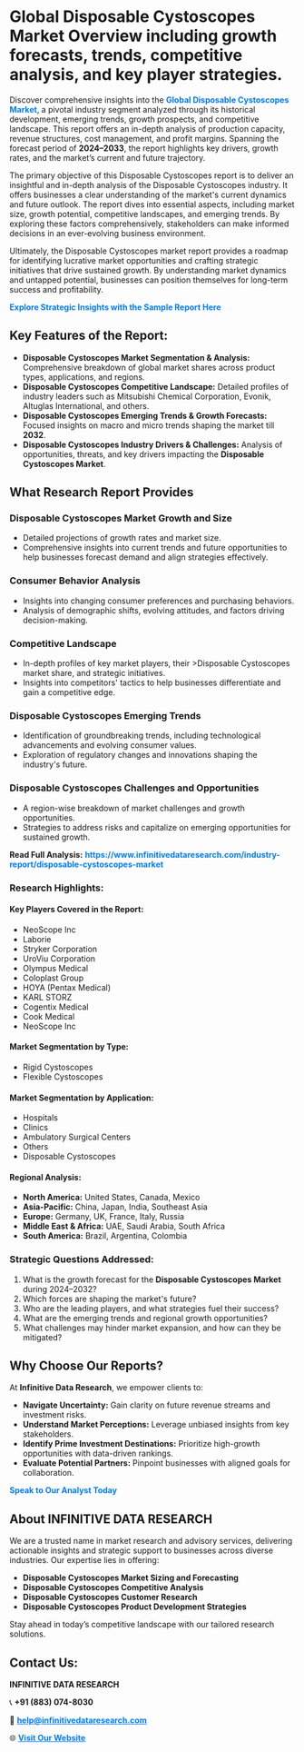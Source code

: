 <h1>Global Disposable Cystoscopes Market Overview including growth forecasts, trends, competitive analysis, and key player strategies.</h1>
<p>
Discover comprehensive insights into the 
<a href="https://www.infinitivedataresearch.com/industry-report/disposable-cystoscopes-market" rel="dofollow" style="color: #007BFF; text-decoration: none;"><strong>Global Disposable Cystoscopes Market</strong></a>, a pivotal industry segment analyzed through its historical development, emerging trends, growth prospects, and competitive landscape. This report offers an in-depth analysis of production capacity, revenue structures, cost management, and profit margins. Spanning the forecast period of <strong>2024–2033</strong>, the report highlights key drivers, growth rates, and the market’s current and future trajectory.
</p>
<p>
The primary objective of this Disposable Cystoscopes report is to deliver an insightful and in-depth analysis of the Disposable Cystoscopes industry. It offers businesses a clear understanding of the market's current dynamics and future outlook. The report dives into essential aspects, including market size, growth potential, competitive landscapes, and emerging trends. By exploring these factors comprehensively, stakeholders can make informed decisions in an ever-evolving business environment.
</p>
<p>
Ultimately, the Disposable Cystoscopes market report provides a roadmap for identifying lucrative market opportunities and crafting strategic initiatives that drive sustained growth. By understanding market dynamics and untapped potential, businesses can position themselves for long-term success and profitability.
</p>
<p>
<a href="https://www.infinitivedataresearch.com/request-sample/reportId=110566" style="color: #007BFF; text-decoration: none;"><strong>Explore Strategic Insights with the Sample Report Here</strong></a>
</p>

<h2>Key Features of the Report:</h2>
<ul>
<li><strong>Disposable Cystoscopes Market Segmentation & Analysis:</strong> Comprehensive breakdown of global market shares across product types, applications, and regions.</li>
<li><strong>Disposable Cystoscopes Competitive Landscape:</strong> Detailed profiles of industry leaders such as Mitsubishi Chemical Corporation, Evonik, Altuglas International, and others.</li>
<li><strong>Disposable Cystoscopes Emerging Trends & Growth Forecasts:</strong> Focused insights on macro and micro trends shaping the market till <strong>2032</strong>.</li>
<li><strong>Disposable Cystoscopes Industry Drivers & Challenges:</strong> Analysis of opportunities, threats, and key drivers impacting the <strong>Disposable Cystoscopes Market</strong>.</li>
</ul>

<h2>What Research Report Provides</h2>
<h3>Disposable Cystoscopes Market Growth and Size</h3>
<ul>
<li>Detailed projections of growth rates and market size.</li>
<li>Comprehensive insights into current trends and future opportunities to help businesses forecast demand and align strategies effectively.</li>
</ul>

<h3>Consumer Behavior Analysis</h3>
<ul>
<li>Insights into changing consumer preferences and purchasing behaviors.</li>
<li>Analysis of demographic shifts, evolving attitudes, and factors driving decision-making.</li>
</ul>

<h3>Competitive Landscape</h3>
<ul>
<li>In-depth profiles of key market players, their >Disposable Cystoscopes market share, and strategic initiatives.</li>
<li>Insights into competitors' tactics to help businesses differentiate and gain a competitive edge.</li>
</ul>

<h3>Disposable Cystoscopes Emerging Trends</h3>
<ul>
<li>Identification of groundbreaking trends, including technological advancements and evolving consumer values.</li>
<li>Exploration of regulatory changes and innovations shaping the industry's future.</li>
</ul>

<h3>Disposable Cystoscopes Challenges and Opportunities</h3>
<ul>
<li>A region-wise breakdown of market challenges and growth opportunities.</li>
<li>Strategies to address risks and capitalize on emerging opportunities for sustained growth.</li>
</ul>
<p><strong>Read Full Analysis:</strong> <a href="https://www.infinitivedataresearch.com/industry-report/disposable-cystoscopes-market" rel="dofollow" style="color: #007BFF; text-decoration: none;"><strong>https://www.infinitivedataresearch.com/industry-report/disposable-cystoscopes-market</strong></a></p>
<h3>Research Highlights:</h3>
<h4>Key Players Covered in the Report:</h4>
<ul><li>NeoScope Inc</li><li>Laborie</li><li>Stryker Corporation</li><li>UroViu Corporation</li><li>Olympus Medical</li><li>Coloplast Group</li><li>HOYA (Pentax Medical)</li><li>KARL STORZ</li><li>Cogentix Medical</li><li>Cook Medical</li><li>NeoScope Inc</li></ul>
<h4>Market Segmentation by Type:</h4>
<ul><li>Rigid Cystoscopes</li><li>Flexible Cystoscopes</li></ul>
<h4>Market Segmentation by Application:</h4>
<ul><li>Hospitals</li><li>Clinics</li><li>Ambulatory Surgical Centers</li><li>Others</li><li>Disposable Cystoscopes</li></ul>

<h4>Regional Analysis:</h4>
<ul>
<li><strong>North America:</strong> United States, Canada, Mexico</li>
<li><strong>Asia-Pacific:</strong> China, Japan, India, Southeast Asia</li>
<li><strong>Europe:</strong> Germany, UK, France, Italy, Russia</li>
<li><strong>Middle East & Africa:</strong> UAE, Saudi Arabia, South Africa</li>
<li><strong>South America:</strong> Brazil, Argentina, Colombia</li>
</ul>

<h3>Strategic Questions Addressed:</h3>
<ol>
<li>What is the growth forecast for the <strong>Disposable Cystoscopes Market</strong> during 2024–2032?</li>
<li>Which forces are shaping the market's future?</li>
<li>Who are the leading players, and what strategies fuel their success?</li>
<li>What are the emerging trends and regional growth opportunities?</li>
<li>What challenges may hinder market expansion, and how can they be mitigated?</li>
</ol>

<h2>Why Choose Our Reports?</h2>
<p>At <strong>Infinitive Data Research</strong>, we empower clients to:</p>
<ul>
<li><strong>Navigate Uncertainty:</strong> Gain clarity on future revenue streams and investment risks.</li>
<li><strong>Understand Market Perceptions:</strong> Leverage unbiased insights from key stakeholders.</li>
<li><strong>Identify Prime Investment Destinations:</strong> Prioritize high-growth opportunities with data-driven rankings.</li>
<li><strong>Evaluate Potential Partners:</strong> Pinpoint businesses with aligned goals for collaboration.</li>
</ul>
<p><a href="https://www.infinitivedataresearch.com/industry-report/disposable-cystoscopes-market" rel="dofollow" style="color: #007BFF; text-decoration: none;"><strong>Speak to Our Analyst Today</strong></a></p>

<h2>About INFINITIVE DATA RESEARCH</h2>
<p>We are a trusted name in market research and advisory services, delivering actionable insights and strategic support to businesses across diverse industries. Our expertise lies in offering:</p>
<ul>
<li><strong>Disposable Cystoscopes Market Sizing and Forecasting</strong></li>
<li><strong>Disposable Cystoscopes Competitive Analysis</strong></li>
<li><strong>Disposable Cystoscopes Customer Research</strong></li>
<li><strong>Disposable Cystoscopes Product Development Strategies</strong></li>
</ul>
<p>Stay ahead in today’s competitive landscape with our tailored research solutions.</p>

<h2>Contact Us:</h2>
<p><strong>INFINITIVE DATA RESEARCH</strong></p>
<p>📞 <strong>+91 (883) 074-8030</strong></p>
<p>📧 <strong><a href="mailto:help@infinitivedataresearch.com" style="color: #007BFF;">help@infinitivedataresearch.com</a></strong></p>
<p>🌐 <strong><a href="https://www.infinitivedataresearch.com" rel="dofollow" style="color: #007BFF;">Visit Our Website</a></strong></p>